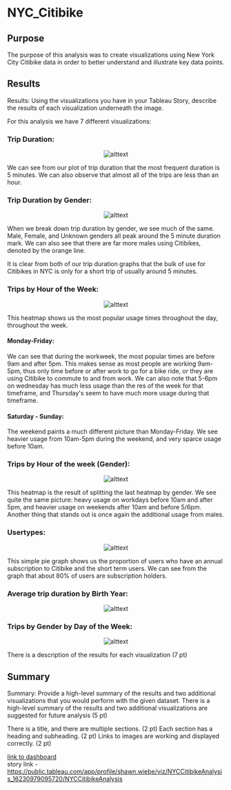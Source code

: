 # NYC_Citibike

## Purpose
The purpose of this analysis was to create visualizations using New York City Citibike data in order to better understand and illustrate key data points. 

## Results 
Results: Using the visualizations you have in your Tableau Story, describe the results of each visualization underneath the image.

For this analysis we have 7 different visualizations:

### Trip Duration:

<p align="center"

![alttext](https://github.com/sd2wiebe/NYC_Citibike/blob/main/checkout%20time.png)

</p>

We can see from our plot of trip duration that the most frequent duration is 5 minutes. We can also observe that almost all of the trips are less than an hour. 

### Trip Duration by Gender:

<p align="center"

![alttext](https://github.com/sd2wiebe/NYC_Citibike/blob/main/checkout%20by%20gender.png)

</p>

When we break down trip duration by gender, we see much of the same. Male, Female, and Unknown genders all peak around the 5 minute duration mark. We can also see that there are far more males using Citibikes, denoted by the orange line.

It is clear from both of our trip duration graphs that the bulk of use for Citibikes in NYC is only for a short trip of usually around 5 minutes.

### Trips by Hour of the Week:

<p align="center"

![alttext](https://github.com/sd2wiebe/NYC_Citibike/blob/main/Trips%20by%20Weekday%20hour.png)

</p>

This heatmap shows us the most popular usage times throughout the day, throughout the week. 

#### Monday-Friday: 
We can see that during the workweek, the most popular times are before 9am and after 5pm. This makes sense as most people are working 9am-5pm, thus only time before or after work to go for a bike ride, or they are using Citibike to commute to and from work.
We can also note that 5-6pm on wednesday has much less usage than the res of the week for that timeframe, and Thursday's seem to have much more usage during that timeframe.
#### Saturday - Sunday:

The weekend paints a much different picture than Monday-Friday. We see heavier usage from 10am-5pm during the weekend, and very sparce usage before 10am.

### Trips by Hour of the week (Gender):
<p align="center"

![alttext](https://github.com/sd2wiebe/NYC_Citibike/blob/main/Trips%20by%20Weekday%20gender%20hour.png)

</p>

This heatmap is the result of splitting the last heatmap by gender. We see quite the same picture: heavy usage on workdays before 10am and after 5pm, and heavier usage on weekends after 10am and before 5/6pm. Another thing that stands out is once again the additional usage from males.

### Usertypes:
<p align="center"

![alttext](https://github.com/sd2wiebe/NYC_Citibike/blob/main/short%20term%20vs%20annual%20subs.png)

</p>

This simple pie graph shows us the proportion of users who have an annual subscription to Citibike and the short term users. We can see from the graph that about 80% of users are subscription holders.

### Average trip duration by Birth Year:
<p align="center"

![alttext](https://github.com/sd2wiebe/NYC_Citibike/blob/main/average%20trip%20duration%20birth%20year.png)

</p>

### Trips by Gender by Day of the Week:
<p align="center"

![alttext](https://github.com/sd2wiebe/NYC_Citibike/blob/main/user%20type%20trips%20by%20gender%20weekday.png)

</p>

There is a description of the results for each visualization (7 pt)

## Summary
Summary: Provide a high-level summary of the results and two additional visualizations that you would perform with the given dataset.
There is a high-level summary of the results and two additional visualizations are suggested for future analysis (5 pt)


There is a title, and there are multiple sections. (2 pt)
Each section has a heading and subheading. (2 pt)
Links to images are working and displayed correctly. (2 pt)

[link to dashboard](https://public.tableau.com/app/profile/shawn.wiebe/viz/NYCCitibikeAnalysis_16230979095720/NYCCitibikeAnalysis)
<br>
story link - https://public.tableau.com/app/profile/shawn.wiebe/viz/NYCCitibikeAnalysis_16230979095720/NYCCitibikeAnalysis
